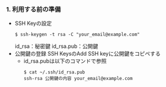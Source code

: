 ### 1. 利用する前の準備
- SSH Keyの設定
  ```
  $ ssh-keygen -t rsa -C "your_email@example.com"
  ```
  id_rsa：秘密鍵
  id_rsa.pub：公開鍵
- 公開鍵の登録
  SSH KeysのAdd SSH keyに公開鍵をコピペする
  - id_rsa.pubは以下のコマンドで参照
    ```
    $ cat ~/.ssh/id_rsa.pub
    ssh-rsa 公開鍵の内容 your_email@example.com
    ```
